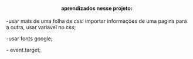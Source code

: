 <div style="margin: 5px;">
<h4 style="text-align:center;">aprendizados nesse projeto:</h4>
<p>-usar mais de uma folha de css: importar informações de uma pagina para a outra, usar variavel no css;</p>
<p>-usar fonts google;</p>
<p>- event.target;</p>
</div>
